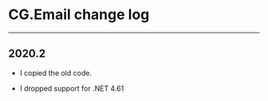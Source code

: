 # CG.Email change log
---

## 2020.2

* I copied the old code. 

* I dropped support for .NET 4.61



